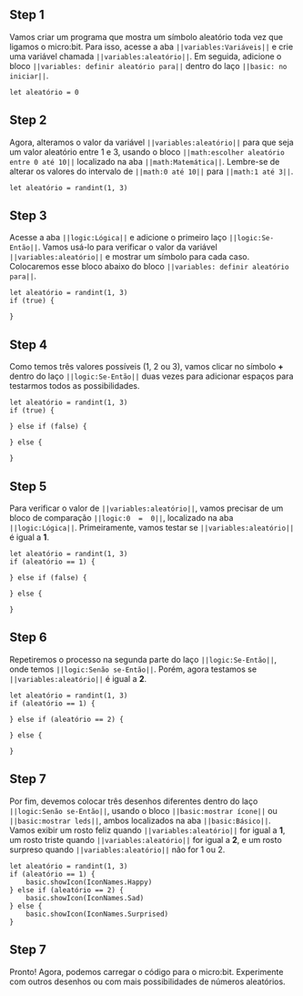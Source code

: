 ## Step 1

Vamos criar um programa que mostra um símbolo aleatório toda vez que
ligamos o micro:bit. Para isso, acesse a aba `||variables:Variáveis||` e crie uma variável chamada
`||variables:aleatório||`. Em seguida, adicione o bloco `||variables: definir aleatório para||` dentro do laço `||basic: no iniciar||`.

```blocks
let aleatório = 0
```

## Step 2

Agora, alteramos o valor da variável `||variables:aleatório||` para que seja
um valor aleatório entre 1 e 3, usando o bloco `||math:escolher aleatório entre 0 até 10||` localizado na aba `||math:Matemática||`.
Lembre-se de alterar os valores do intervalo de `||math:0 até 10||` para `||math:1 até 3||`.

```blocks
let aleatório = randint(1, 3)
```

## Step 3

Acesse a aba `||logic:Lógica||` e adicione o primeiro laço `||logic:Se-Então||`. Vamos usá-lo para verificar o valor da variável `||variables:aleatório||` e mostrar um
símbolo para cada caso.
Colocaremos esse bloco abaixo do bloco `||variables: definir aleatório para||`.

```blocks
let aleatório = randint(1, 3)
if (true) {

}
```

## Step 4

Como temos três valores possíveis (1, 2 ou 3), vamos clicar no símbolo **+** dentro do laço
`||logic:Se-Então||` duas vezes para adicionar espaços para testarmos todos as possibilidades.

```blocks
let aleatório = randint(1, 3)
if (true) {

} else if (false) {

} else {

}

```

## Step 5

Para verificar o valor de `||variables:aleatório||`, vamos precisar de um bloco
de comparação `||logic:0  =  0||`, localizado na aba `||logic:Lógica||`. Primeiramente, vamos testar se `||variables:aleatório||`
é igual a **1**.

```blocks
let aleatório = randint(1, 3)
if (aleatório == 1) {

} else if (false) {

} else {

}

```

## Step 6

Repetiremos o processo na segunda parte do laço `||logic:Se-Então||`,
onde temos `||logic:Senão se-Então||`. Porém, agora testamos se `||variables:aleatório||`
é igual a **2**.

```blocks
let aleatório = randint(1, 3)
if (aleatório == 1) {

} else if (aleatório == 2) {

} else {

}

```

## Step 7

Por fim, devemos colocar três desenhos diferentes dentro do laço `||logic:Senão se-Então||`,
usando o bloco `||basic:mostrar ícone||` ou `||basic:mostrar leds||`, ambos localizados na aba `||basic:Básico||`.
Vamos exibir um rosto feliz quando `||variables:aleatório||` for igual a **1**,
um rosto triste quando `||variables:aleatório||` for igual a **2**, e um rosto surpreso quando `||variables:aleatório||` não for 1 ou 2.

```blocks
let aleatório = randint(1, 3)
if (aleatório == 1) {
	basic.showIcon(IconNames.Happy)
} else if (aleatório == 2) {
	basic.showIcon(IconNames.Sad)
} else {
	basic.showIcon(IconNames.Surprised)
}

```

## Step 7

Pronto! Agora, podemos carregar o código para o micro:bit. Experimente com
outros desenhos ou com mais possibilidades de números aleatórios.
